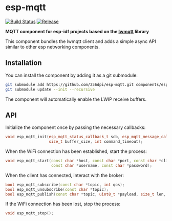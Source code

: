 # esp-mqtt

[![Build Status](https://travis-ci.org/256dpi/esp-mqtt.svg?branch=master)](https://travis-ci.org/256dpi/esp-mqtt)
[![Release](https://img.shields.io/github/release/256dpi/esp-mqtt.svg)](https://github.com/256dpi/esp-mqtt/releases)

**MQTT component for esp-idf projects based on the [lwmqtt](https://github.com/256dpi/lwmqtt) library**

This component bundles the lwmqtt client and adds a simple async API similar to other esp networking components.

## Installation

You can install the component by adding it as a git submodule:

```bash
git submodule add https://github.com/256dpi/esp-mqtt.git components/esp-mqtt
git submodule update --init --recursive
```

The component will automatically enable the LWIP receive buffers. 

## API

Initialize the component once by passing the necessary callbacks:

```c++
void esp_mqtt_init(esp_mqtt_status_callback_t scb, esp_mqtt_message_callback_t mcb,
                   size_t buffer_size, int command_timeout);
```

When the WiFi connection has been established, start the process:

```c++
void esp_mqtt_start(const char *host, const char *port, const char *client_id,
                    const char *username, const char *password);
```

When the client has connected, interact with the broker:

```c++
bool esp_mqtt_subscribe(const char *topic, int qos);
bool esp_mqtt_unsubscribe(const char *topic);
bool esp_mqtt_publish(const char *topic, uint8_t *payload, size_t len, int qos, bool retained);
```

If the WiFi connection has been lost, stop the process:

```c++
void esp_mqtt_stop();
```
